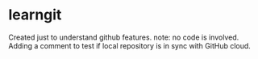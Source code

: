 # learngit
Created just to understand github features. note: no code is involved.
Adding a comment to test if local repository is in sync with GitHub cloud.
